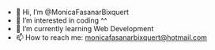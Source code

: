 - 👋 Hi, I’m @MonicaFasanarBixquert
- 👀 I’m interested in coding ^^
- 🌱 I’m currently learning Web Development
- 📫 How to reach me: monicafasanarbixquert@hotmail.com

<!---
MonicaFasanarBixquert/MonicaFasanarBixquert is a ✨ special ✨ repository because its `README.md` (this file) appears on your GitHub profile.
You can click the Preview link to take a look at your changes.
--->
